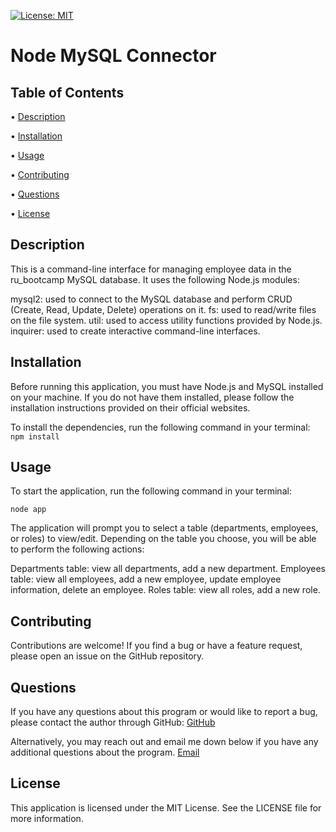 [![License: MIT](https://img.shields.io/badge/License-MIT-yellow.svg)](https://opensource.org/licenses/MIT)

# Node MySQL Connector

## Table of Contents

 • [Description](#description)

 • [Installation](#installation)

 • [Usage](#usage)

 • [Contributing](#contributing)

 • [Questions](#questions)

 • [License](#license)

## Description

This is a command-line interface for managing employee data in the ru_bootcamp MySQL database. It uses the following Node.js modules:

mysql2: used to connect to the MySQL database and perform CRUD (Create, Read, Update, Delete) operations on it.
fs: used to read/write files on the file system.
util: used to access utility functions provided by Node.js.
inquirer: used to create interactive command-line interfaces.

## Installation

Before running this application, you must have Node.js and MySQL installed on your machine. If you do not have them installed, please follow the installation instructions provided on their official websites.

To install the dependencies, run the following command in your terminal:
`npm install`

## Usage

To start the application, run the following command in your terminal:

`node app`

The application will prompt you to select a table (departments, employees, or roles) to view/edit. Depending on the table you choose, you will be able to perform the following actions:

Departments table: view all departments, add a new department.
Employees table: view all employees, add a new employee, update employee information, delete an employee.
Roles table: view all roles, add a new role.

## Contributing

Contributions are welcome! If you find a bug or have a feature request, please open an issue on the GitHub repository.

## Questions

If you have any questions about this program or would like to report a bug, please contact the author through GitHub:
[GitHub](https://github.com/tg1489/)

Alternatively, you may reach out and email me down below if you have any additional questions about the program.
[Email](mailto:tonyguarino1489@gmail.com)

## License

This application is licensed under the MIT License. See the LICENSE file for more information.
